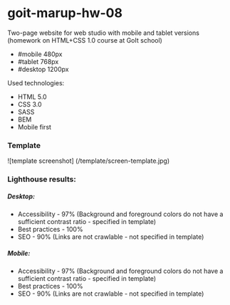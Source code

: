 # goit-marup-hw-08

Two-page website for web studio with mobile and tablet versions (homework on HTML+CSS 1.0 course at GoIt
school)

+ #mobile 480px
+ #tablet 768px
+ #desktop 1200px 

Used technologies:

+ HTML 5.0
+ CSS 3.0
+ SASS
+ BEM
+ Mobile first

### Template

![template screenshot] (/template/screen-template.jpg)

### Lighthouse results:

##### Desktop:

+ Accessibility - 97% (Background and foreground colors do not have a sufficient contrast ratio -
   specified in template)
+ Best practices - 100%
+ SEO - 90% (Links are not crawlable - not specified in template)

##### Mobile:

+ Accessibility - 97% (Background and foreground colors do not have a sufficient contrast ratio -
   specified in template)
+ Best practices - 100%
+ SEO - 90% (Links are not crawlable - not specified in template)


